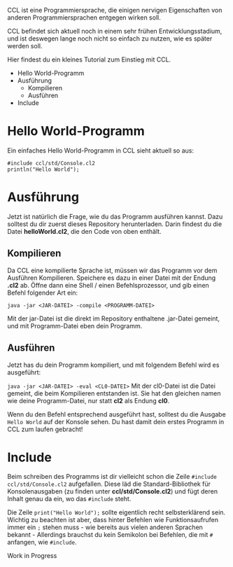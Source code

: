 CCL ist eine Programmiersprache, die einigen nervigen Eigenschaften von anderen Programmiersprachen entgegen wirken soll.

CCL befindet sich aktuell noch in einem sehr frühen Entwicklungsstadium, und ist deswegen lange noch nicht so einfach zu nutzen, wie es später werden soll.

Hier findest du ein kleines Tutorial zum Einstieg mit CCL.

* Hello World-Programm
* Ausführung
    * Kompilieren
    * Ausführen
* Include

# Hello World-Programm
Ein einfaches Hello World-Programm in CCL sieht aktuell so aus:

    #include ccl/std/Console.cl2
    println("Hello World");

# Ausführung
Jetzt ist natürlich die Frage, wie du das Programm ausführen kannst. Dazu solltest du dir zuerst dieses Repository herunterladen. Darin findest du die Datei **helloWorld.cl2**, die den Code von oben enthält.

## Kompilieren
Da CCL eine kompilierte Sprache ist, müssen wir das Programm vor dem Ausführen Kompilieren. Speichere es dazu in einer Datei mit der Endung **.cl2** ab. Öffne dann eine Shell / einen Befehlsprozessor, und gib einen Befehl folgender Art ein:

`java -jar <JAR-DATEI> -compile <PROGRAMM-DATEI>`

Mit der jar-Datei ist die direkt im Repository enthaltene .jar-Datei gemeint, und mit Programm-Datei eben dein Programm.

## Ausführen
Jetzt has du dein Programm kompiliert, und mit folgendem Befehl wird es ausgeführt:

`java -jar <JAR-DATEI> -eval <CL0-DATEI>`
Mit der cl0-Datei ist die Datei gemeint, die beim Kompilieren entstanden ist. Sie hat den gleichen namen wie deine Programm-Datei, nur statt **cl2** als Endung **cl0**.

Wenn du den Befehl entsprechend ausgeführt hast, solltest du die Ausgabe `Hello World` auf der Konsole sehen. Du hast damit dein erstes Programm in CCL zum laufen gebracht!

# Include
Beim schreiben des Programms ist dir vielleicht schon die Zeile `#include ccl/std/Console.cl2` aufgefallen. Diese läd die Standard-Bibliothek für Konsolenausgaben (zu finden unter **ccl/std/Console.cl2**) und fügt deren Inhalt genau da ein, wo das `#include` steht.

Die Zeile `print("Hello World");` sollte eigentlich recht selbsterklärend sein. Wichtig zu beachten ist aber, dass hinter Befehlen wie Funktionsaufrufen immer ein `;` stehen muss - wie bereits aus vielen anderen Sprachen bekannt - Allerdings brauchst du kein Semikolon bei Befehlen, die mit `#` anfangen, wie `#include`.

Work in Progress